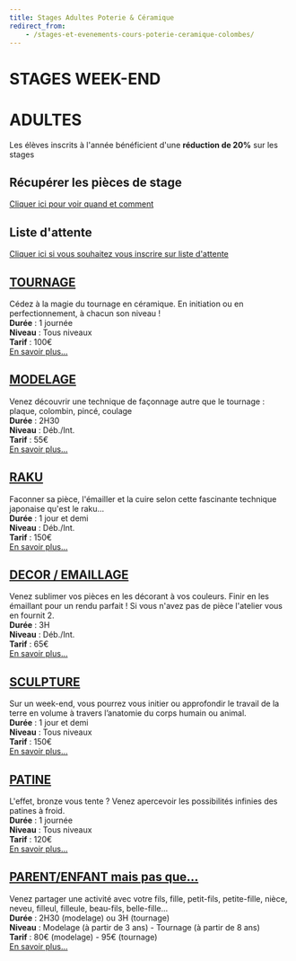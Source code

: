 ```yaml
---
title: Stages Adultes Poterie & Céramique
redirect_from:
    - /stages-et-evenements-cours-poterie-ceramique-colombes/
---
```

# STAGES WEEK-END  
# ADULTES

<!--
## Nom de la technique
_phrase d'accroche_
Durée :
Niveau : 
Tarif :
[En savoir plus...](page-technique)
-->

Les élèves inscrits à l'année bénéficient d'une **réduction de 20%** sur les stages  

## Récupérer les pièces de stage
[Cliquer ici pour voir quand et comment](recuperation_pieces)  

## Liste d'attente
[Cliquer ici si vous souhaitez vous inscrire sur liste d'attente](https://docs.google.com/forms/d/e/1FAIpQLScDnAGxa7UlusJ0sVcahW_FnYDXCc4BQsAE5W8vGXzb9_z4pg/viewform?entry.1318731939&entry.625861564&entry.1682638982&entry.1661862399&entry.635975601)  


## [TOURNAGE](tournage_adultes.md)  
Cédez à la magie du tournage en céramique. En initiation ou en perfectionnement, à chacun son niveau !   
**Durée** : 1 journée  
**Niveau** : Tous niveaux    
**Tarif** : 100€  
[En savoir plus...](tournage_adultes)

## [MODELAGE](modelage_adultes.md)
Venez découvrir une technique de façonnage autre que le tournage : plaque, colombin, pincé, coulage   
**Durée** : 2H30  
**Niveau** : Déb./Int.   
**Tarif** : 55€  
[En savoir plus...](modelage_adultes)

## [RAKU](raku_adultes.md)  
Faconner sa pièce, l'émailler et la cuire selon cette fascinante technique japonaise qu'est le raku…  
**Durée** : 1 jour et demi  
**Niveau** : Déb./Int.     
**Tarif** : 150€  
[En savoir plus...](raku_adultes) 

## [DECOR / EMAILLAGE](emaillage_adultes.md)   
Venez sublimer vos pièces en les décorant à vos couleurs. Finir en les émaillant pour un rendu parfait ! Si vous n'avez pas de pièce l'atelier vous en fournit 2.    
**Durée** : 3H  
**Niveau** : Déb./Int.     
**Tarif** : 65€  
[En savoir plus...](emaillage_adultes)

## [SCULPTURE](sculpture_adultes.md)      
Sur un week-end, vous pourrez vous initier ou approfondir le travail de la terre en volume à travers l’anatomie du corps humain ou animal.   
**Durée** : 1 jour et demi  
**Niveau** : Tous niveaux  
**Tarif** : 150€    
[En savoir plus...](sculpture_adultes)

## [PATINE](patine_adultes.md)  
L'effet, bronze vous tente ?  Venez apercevoir les possibilités infinies des patines à froid.   
**Durée** : 1 journée  
**Niveau** : Tous niveaux  
**Tarif** : 120€  
[En savoir plus...](patine_adultes)

## [PARENT/ENFANT mais pas que...](parent_enfant.md)  
Venez partager une activité avec votre fils, fille, petit-fils, petite-fille, nièce, neveu, filleul, filleule, beau-fils, belle-fille...  
**Durée** : 2H30 (modelage) ou 3H (tournage)  
**Niveau** : Modelage (à partir de 3 ans) - Tournage (à partir de 8 ans)  
**Tarif** : 80€ (modelage) - 95€ (tournage)  
[En savoir plus...](parent_enfant)

